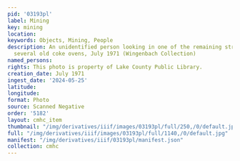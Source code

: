 ```yaml
---
pid: '03193pl'
label: Mining
key: mining
location: 
keywords: Objects, Mining, People
description: An unidentified person looking in one of the remaining structures of
  several old coke ovens, July 1971 (Wingenbach Collection)
named_persons: 
rights: This photo is property of Lake County Public Library.
creation_date: July 1971
ingest_date: '2024-05-25'
latitude: 
longitude: 
format: Photo
source: Scanned Negative
order: '5182'
layout: cmhc_item
thumbnail: "/img/derivatives/iiif/images/03193pl/full/250,/0/default.jpg"
full: "/img/derivatives/iiif/images/03193pl/full/1140,/0/default.jpg"
manifest: "/img/derivatives/iiif/03193pl/manifest.json"
collection: cmhc
---
```

